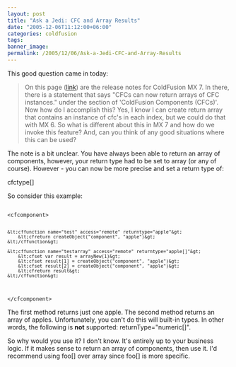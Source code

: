 ```yaml
---
layout: post
title: "Ask a Jedi: CFC and Array Results"
date: "2005-12-06T11:12:00+06:00"
categories: coldfusion 
tags: 
banner_image: 
permalink: /2005/12/06/Ask-a-Jedi-CFC-and-Array-Results
---
```


This good question came in today:

<blockquote>
On this page (<a href="http://www.macromedia.com/support/documentation/en/coldfusion/mx7/releasenotes.html#changes">link</a>) are the release notes for ColdFusion MX 7.  In there, there is a statement that says "CFCs can now return arrays of CFC instances." under the section of 'ColdFusion Components (CFCs)'.  Now how do I accomplish this?  Yes, I know I can create return array that contains an instance of cfc's in each index, but we could do that with MX 6.  So what is different about this in MX 7 and how do we invoke this feature?  And, can you think of any good situations where this can be used?
</blockquote>

The note is a bit unclear. You have always been able to return an array of components, however, your return type had to be set to array (or any of course). However - you can now be more precise and set a return type of:

cfctype[]

So consider this example:

<code>
&lt;cfcomponent&gt;

	&lt;cffunction name="test" access="remote" returntype="apple"&gt;
		&lt;cfreturn createObject("component", "apple")&gt;
	&lt;/cffunction&gt;

	&lt;cffunction name="testarray" access="remote" returntype="apple[]"&gt;
		&lt;cfset var result = arrayNew(1)&gt;
		&lt;cfset result[1] = createObject("component", "apple")&gt;
		&lt;cfset result[2] = createObject("component", "apple")&gt;
		&lt;cfreturn result&gt;
	&lt;/cffunction&gt;
		
&lt;/cfcomponent&gt;
</code>

The first method returns just one apple. The second method returns an array of apples. Unfortunately, you can't do this will built-in types. In other words, the following is <b>not</b> supported: returnType="numeric[]". 

So why would you use it? I don't know. It's entirely up to your business logic. If it makes sense to return an array of components, then use it. I'd recommend using foo[] over array since foo[] is more specific.